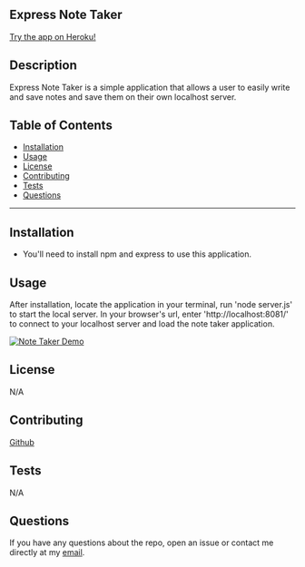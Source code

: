 ## Express Note Taker

[Try the app on Heroku!](https://mysterious-castle-12173.herokuapp.com/)

## Description

Express Note Taker is a simple application that allows a user to easily write and save notes and save them on their own localhost server.

## Table of Contents

- [Installation](#installation)
- [Usage](#usage)
- [License](#license)
- [Contributing](#contributing)
- [Tests](#tests)
- [Questions](#questions)
----

## Installation

- You'll need to install npm and express to use this application.

## Usage

After installation, locate the application in your terminal, run 'node server.js' to start the local server. In your browser's url, enter 'http://localhost:8081/' to connect to your localhost server and load the note taker application.

[![Note Taker Demo](http://img.youtube.com/vi/nImhseKMQmc/0.jpg)](http://www.youtube.com/watch?v=nImhseKMQmc "Note Taker Demo")

## License

N/A

## Contributing

[Github](https://github.com/joshuamaney)

## Tests

N/A

## Questions
If you have any questions about the repo, open an issue or contact me directly at my [email](joshuaraymaney@gmail.com).